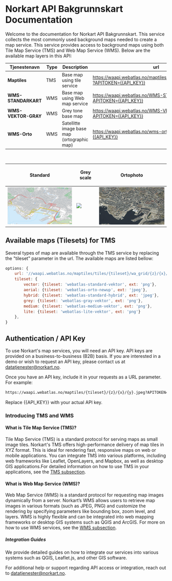 # Norkart API Bakgrunnskart Documentation

Welcome to the documentation for Norkart API Bakgrunnskart. This service collects the most commonly used background maps needed to create a map service. This service provides access to background maps using both Tile Map Service (TMS) and Web Map Service (WMS). Below are the available map layers in this API:


| Tjenestenavn  | Type | Description | url |
| ------------- | ------------- | ------------- | ------------- |
| **Maptiles**  | TMS | Base map using tile service| https://waapi.webatlas.no/maptiles/{tileset}/{z}/{x}/{y}.jpeg?APITOKEN={{API_KEY}}|
| **WMS-STANDARKART** | WMS | Base map using Web map service| https://waapi.webatlas.no/WMS-STANDARDKART/?APITOKEN={{API_KEY}}|
| **WMS-VEKTOR-GRAY**  | WMS | Grey tone base map | https://waapi.webatlas.no/WMS-VEKTOR-GRAY/?APITOKEN={{API_KEY}}|
| **WMS-Orto**  | WMS | Satellitte image base map (ortographic map) | https://waapi.webatlas.no/wms-orto/?APITOKEN={{API_KEY}}|

<br/>

| <p align="center">Standard</p> | <p align="center">Grey scale</p> | <p align="center">Ortophoto</p> |
| ------------- | ------------- | ------------- |
|<img src="images/Standardkart.png" width="300" /> | <img src="images/Gråkart.png" width="300" />| <img src="images/Ortofoto.png" width="300" />|

## Available maps (Tilesets) for TMS

Several types of map are available through the TMS service by replacing the "tileset" parameter in the url. The available maps are listed bellow:

```javascript
options: {
    url: '//waapi.webatlas.no/maptiles/tiles/{tileset}/wa_grid/{z}/{x}/{y}.{ext}?APITOKEN={apikey}',
    tileset: {
        vector: {tileset: 'webatlas-standard-vektor', ext: 'png'},
        aerial: {tileset: 'webatlas-orto-newup', ext: 'jpeg'},
        hybrid: {tileset: 'webatlas-standard-hybrid', ext: 'jpeg'},
        grey: {tileset: 'webatlas-gray-vektor', ext: 'png'},
        medium: {tileset: 'webatlas-medium-vektor', ext: 'png'},
        lite: {tileset: 'webatlas-lite-vektor', ext: 'png'}
    },
}
```

## Authentication / API Key

To use Norkart's map services, you will need an API key. API keys are provided on a business-to-business (B2B) basis. If you are interested in a demo or wish to request an API key, please contact us at [datatjenester@norkart.no](mailto:datatjenester@norkart.no).

Once you have an API key, include it in your requests as a URL parameter. For example:

```bash
https://waapi.webatlas.no/maptiles/{tileset}/{z}/{x}/{y}.jpeg?APITOKEN={{API_KEY}}
````
Replace {{API_KEY}} with your actual API key.

### Introducing TMS and WMS
#### What is Tile Map Service (TMS)?
Tile Map Service (TMS) is a standard protocol for serving maps as small image tiles. Norkart's TMS offers high-performance delivery of map tiles in XYZ format. This is ideal for rendering fast, responsive maps on web or mobile applications. You can integrate TMS into various platforms, including web frameworks like Leaflet, OpenLayers, and Mapbox, as well as desktop GIS applications.For detailed information on how to use TMS in your applications, see the [TMS subsection](../Articles/TMS/README.md).

#### What is Web Map Service (WMS)?
Web Map Service (WMS) is a standard protocol for requesting map images dynamically from a server. Norkart’s WMS allows users to retrieve map images in various formats (such as JPEG, PNG) and customize the rendering by specifying parameters like bounding box, zoom level, and layers. WMS is highly flexible and can be integrated into web mapping frameworks or desktop GIS systems such as QGIS and ArcGIS. For more on how to use WMS services, see the [WMS subsection](../Articles/WMS/README.md).

##### Integration Guides #####
We provide detailed guides on how to integrate our services into various systems such as QGIS, Leaflet.js, and other GIS software.


For additional help or support regarding API access or integration, reach out to [datatjenester@norkart.no](mailto:datatjenester@norkart.no).